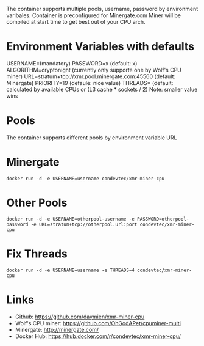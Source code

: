 The container supports multiple pools, username, password by environment varibales.
Container is preconfigured for Minergate.com
Miner will be compiled at start time to get best out of your CPU arch.

# Environment Variables with defaults

USERNAME=(mandatory)
PASSWORD=x (default: x)
ALGORITHM=cryptonight (currently only supporte one by Wolf's CPU miner)
URL=stratum+tcp://xmr.pool.minergate.com:45560 (default: Minergate)
PRIORITY=19 (defaule: nice value)
THREADS= (default: calculated by available CPUs or (L3 cache * sockets / 2) Note: smaller value wins

# Pools
The container supports different pools by environment variable URL

# Minergate
```
docker run -d -e USERNAME=username condevtec/xmr-miner-cpu
```

# Other Pools
```
docker run -d -e USERNAME=otherpool-username -e PASSWORD=otherpool-password -e URL=stratum+tcp://otherpool.url:port condevtec/xmr-miner-cpu
```

# Fix Threads
```
docker run -d -e USERNAME=username -e THREADS=4 condevtec/xmr-miner-cpu
```

# Links

* Github: https://github.com/daymien/xmr-miner-cpu
* Wolf's CPU miner: https://github.com/OhGodAPet/cpuminer-multi
* Minergate: http://minergate.com/
* Docker Hub: https://hub.docker.com/r/condevtec/xmr-miner-cpu/
